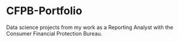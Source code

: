 # CFPB-Portfolio
Data science projects from my work as a Reporting Analyst with the Consumer Financial Protection Bureau.
